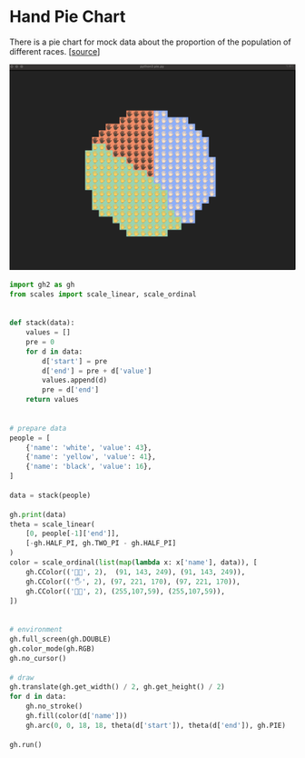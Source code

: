 # Hand Pie Chart

There is a pie chart for mock data about the proportion of the population of different races. [[source](../../examples/pie.py)]

![preview.md](https://raw.githubusercontent.com/charming-art/public-files/master/example_piechart.png)

```py
import gh2 as gh
from scales import scale_linear, scale_ordinal


def stack(data):
    values = []
    pre = 0
    for d in data:
        d['start'] = pre
        d['end'] = pre + d['value']
        values.append(d)
        pre = d['end']
    return values


# prepare data
people = [
    {'name': 'white', 'value': 43},
    {'name': 'yellow', 'value': 41},
    {'name': 'black', 'value': 16},
]

data = stack(people)

gh.print(data)
theta = scale_linear(
    [0, people[-1]['end']],
    [-gh.HALF_PI, gh.TWO_PI - gh.HALF_PI]
)
color = scale_ordinal(list(map(lambda x: x['name'], data)), [
    gh.CColor(('🖐🏻', 2),  (91, 143, 249), (91, 143, 249)),
    gh.CColor(('🖐️', 2), (97, 221, 170), (97, 221, 170)),
    gh.CColor(('🖐🏿', 2), (255,107,59), (255,107,59)),
])


# environment
gh.full_screen(gh.DOUBLE)
gh.color_mode(gh.RGB)
gh.no_cursor()

# draw
gh.translate(gh.get_width() / 2, gh.get_height() / 2)
for d in data:
    gh.no_stroke()
    gh.fill(color(d['name']))
    gh.arc(0, 0, 18, 18, theta(d['start']), theta(d['end']), gh.PIE)

gh.run()
```
